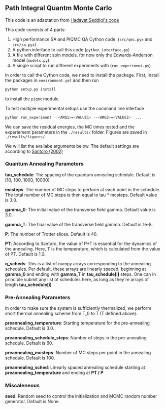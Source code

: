 ## Path Integral Quantm Monte Carlo

This code is an adaptation from [Hadayat Seddiqi's code](https://github.com/hadsed/pathintegral-qmc/)

This code consists of 4 parts:

1. High performance SA and PIQMC QA Cython code. (`src/qmc.pyx` and `src/sa.pyx`)
2. A python interface to call this code (`python_interface.py`)
3. A file with different spin models, for now only the Edwards-Anderson model (`models.py`)
4. A single script to run different experiments with (`run_experiment.py`)

In order to call the Cython code, we need to install the package. First, install the packages in `environment.yml` and then run

```bash
python setup.py install
```
to install the `piqmc` module.

To test multiple experimental setups use the command line interface
```bash
python run_experiment --<ARG1>=<VALUE1> --<ARG2>=<VALUE2>  ...
```

We can save the residual energies, the MC times tested and the experiement parameters in the `./results/` folder. Figures
are saved in `./results/figures/`

We will list the availabe arguments below. The default settings are according to 
[Santoro (2002)](https://journals.aps.org/prb/abstract/10.1103/PhysRevB.66.094203)

### Quantum Annealing Parameters

**tau_schedule**: The spacing of the quantum annealing schedule. Default is [10, 100, 1000, 10000]

**mcsteps**: The number of MC steps to perform at each point in the schedule. The total number of MC steps is then equal to tau * mcsteps. 
Default value is 3.0.

**gamma_0**: The initial value of the transverse field gamma. Default value is 3.0.

**gamma_T**: The final value of the transverse field gamma. Default is 1e-8.

**P**: The number of Trotter slices. Default is 40.

**PT**: According to Santoro, the value of P*T is essential for the dynamics of the annealing. Here, T is the temperature, which is 
calculated from the value of PT. Default is 1.0.

**q_scheds**: This is a list of numpy arrays corresponding to the annealing schedules.
Per default, these arrays are linearly spaced, beginning at **gamma_0** and ending with **gamma_T** in 
**tau_schedule[i]** steps. One can in principle submit any list of schedules here, as long as they're arrays of length **tau_schedule[i]**

### Pre-Annealing Parameters

In order to make sure the system is sufficiently thermalized, we perform short thermal annealing scheme from T_0 to T (T defined above).

**preannealing_temperature**: Starting temperature for the pre-annealing schedule. Default is 3.0.

**preannealing_schedule_steps**: Number of steps in the pre-annealing schedule. Default is 60.

**preannealing_mcsteps**: Number of MC steps per point in the annealing schedule. Default is 100.

**preannealing_sched**: Linearly spaced annealing schedule starting at **preannealing_temperature** and ending at **PT / P**

### Miscaleneous

**seed**: Random seed to control the initialization and MCMC random number generator. Default is None.